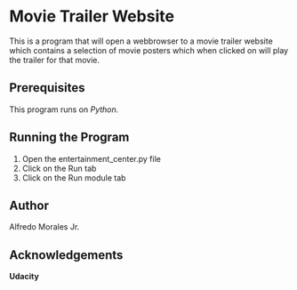 # Movie Trailer Website
This is a program that will open a webbrowser to a movie trailer website which contains a selection of movie posters which when clicked on will play the trailer for that movie. 

## Prerequisites
This program runs on _Python._

## Running the Program
1. Open the entertainment_center.py file
2. Click on the Run tab
3. Click on the Run module tab

## Author
Alfredo Morales Jr.

## Acknowledgements 
**Udacity**
